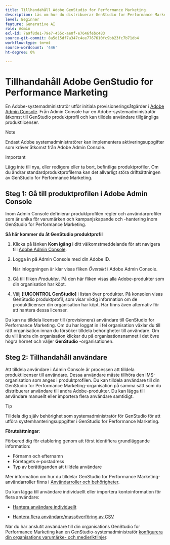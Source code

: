 ```yaml
---
title: Tillhandahåll Adobe GenStudio for Performance Marketing
description: Läs om hur du distribuerar GenStudio for Performance Marketing-produkten.
level: Beginner
feature: Generative AI
role: Admin
exl-id: 7a9f8de1-79e7-455c-ae0f-e7646febc483
source-git-commit: 8a5d15df7a347c4ee7767610fc9bb23fc7b71db4
workflow-type: tm+mt
source-wordcount: '446'
ht-degree: 0%

---
```


# Tillhandahåll Adobe GenStudio for Performance Marketing

En Adobe-systemadministratör utför initiala provisioneringsåtgärder i [Adobe Admin Console](https://helpx.adobe.com/se/enterprise/using/admin-console.html#Overview). Från Admin Console har en Adobe-systemadministratör åtkomst till GenStudio produktprofil och kan tilldela användare tillgängliga produktlicenser.

>[!NOTE]
>
>Endast Adobe systemadministratörer kan implementera aktiveringsuppgifter som kräver åtkomst från Adobe Admin Console.

>[!IMPORTANT]
>
>Lägg inte till nya, eller redigera eller ta bort, befintliga produktprofiler. Om du ändrar standardproduktprofilerna kan det allvarligt störa driftsättningen av GenStudio for Performance Marketing.

## Steg 1: Gå till produktprofilen i Adobe Admin Console

Inom Admin Console definierar produktprofilen regler och användarprofiler som är unika för varumärken och kampanjskapande och -hantering inom GenStudio for Performance Marketing.

**Så här kommer du åt GenStudio produktprofil**

1. Klicka på länken **Kom igång** i ditt välkomstmeddelande för att navigera till [Adobe Admin Console](https://helpx.adobe.com/se/enterprise/using/admin-console.html#Overview).

1. Logga in på Admin Console med din Adobe ID.

   När inloggningen är klar visas fliken _Översikt_ i Adobe Admin Console.

1. Gå till fliken _Produkter_. På den här fliken visas alla Adobe-produkter som din organisation har köpt.

1. Välj **[!UICONTROL GenStudio]** i listan över produkter. På konsolen visas GenStudio produktprofil, som visar viktig information om de produktlicenser din organisation har köpt. Här finns även alternativ för att hantera dessa licenser.

Du kan nu tilldela licenser till (provisionera) användare till GenStudio for Performance Marketing. Om du har loggat in i fel organisation växlar du till rätt organisation innan du försöker tilldela behörigheter till användare. Om du vill ändra din organisation klickar du på organisationsnamnet i det övre högra hörnet och väljer **GenStudio** -organisationen.

## Steg 2: Tillhandahåll användare

Att tilldela användare i Admin Console är processen att tilldela produktlicenser till användare. Dessa användare måste tillhöra den IMS-organisation som anges i produktprofilen. Du kan tilldela användare till din GenStudio for Performance Marketing-organisation på samma sätt som du distribuerar användare till andra Adobe-produkter. Du kan lägga till användare manuellt eller importera flera användare samtidigt.

>[!TIP]
>
>Tilldela dig själv behörighet som systemadministratör för GenStudio för att utföra systemhanteringsuppgifter i GenStudio for Performance Marketing.

**Förutsättningar**:

Förbered dig för etablering genom att först identifiera grundläggande information:

* Förnamn och efternamn
* Företagets e-postadress
* Typ av berättiganden att tilldela användare

Mer information om hur du tilldelar GenStudio for Performance Marketing-användarroller finns i [Användarroller och behörigheter](user-roles.md).

Du kan lägga till användare individuellt eller importera kontoinformation för flera användare:

* [Hantera användare individuellt](https://helpx.adobe.com/se/enterprise/using/manage-users-individually.html#add-users)

* [Hantera flera användare/massöverföring av CSV](https://helpx.adobe.com/se/enterprise/using/bulk-upload-users.html)

När du har anslutit användare till din organisations GenStudio for Performance Marketing kan en GenStudio-systemadministratör [konfigurera din organisations varumärke- och medieriktlinjer](get-started.md).
